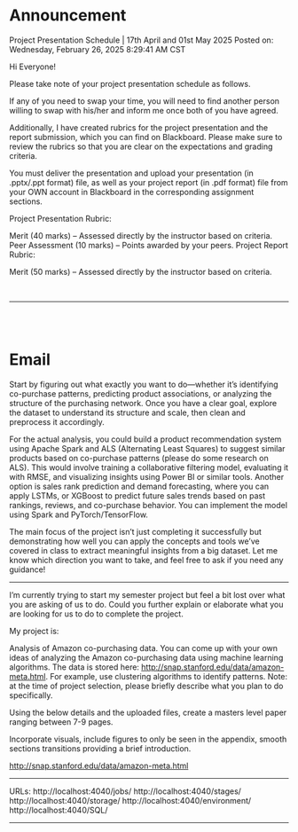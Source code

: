 
# Announcement

Project Presentation Schedule | 17th April and 01st May 2025
Posted on: Wednesday, February 26, 2025 8:29:41 AM CST

Hi Everyone!

Please take note of your project presentation schedule as follows.

If any of you need to swap your time, you will need to find another person willing to swap with his/her and inform me once both of you have agreed.

Additionally, I have created rubrics for the project presentation and the report submission, which you can find on Blackboard. Please make sure to review the rubrics so that you are clear on the expectations and grading criteria.

You must deliver the presentation and upload your presentation (in .pptx/.ppt format) file, as well as your project report (in .pdf format) file from your OWN account in Blackboard in the corresponding assignment sections.

Project Presentation Rubric:

Merit (40 marks) – Assessed directly by the instructor based on criteria.
Peer Assessment (10 marks) – Points awarded by your peers.
Project Report Rubric:

Merit (50 marks) – Assessed directly by the instructor based on criteria.

<br>

---


<br><br>

# Email

Start by figuring out what exactly you want to do—whether it’s identifying co-purchase patterns, predicting product associations, or analyzing the structure of the purchasing network. Once you have a clear goal, explore the dataset to understand its structure and scale, then clean and preprocess it accordingly.

For the actual analysis, you could build a product recommendation system using Apache Spark and ALS (Alternating Least Squares) to suggest similar products based on co-purchase patterns (please do some research on ALS). This would involve training a collaborative filtering model, evaluating it with RMSE, and visualizing insights using Power BI or similar tools. Another option is sales rank prediction and demand forecasting, where you can apply LSTMs, or XGBoost to predict future sales trends based on past rankings, reviews, and co-purchase behavior. You can implement the model using Spark and PyTorch/TensorFlow.

The main focus of the project isn’t just completing it successfully but demonstrating how well you can apply the concepts and tools we’ve covered in class to extract meaningful insights from a big dataset. Let me know which direction you want to take, and feel free to ask if you need any guidance!

---
 
I’m currently trying to start my semester project but feel a bit lost over what you are asking of us to do.  Could you further explain or elaborate what you are looking for us to do to complete the project.

My project is:
                
Analysis of Amazon co-purchasing data. You can come up with your own ideas of analyzing the Amazon co-purchasing data using machine learning algorithms. The data is stored here: http://snap.stanford.edu/data/amazon-meta.html. For example, use clustering algorithms to identify patterns. 
Note: at the time of project selection, please briefly describe what you plan to do specifically.  
 




Using the below details and the uploaded files, create a masters level paper ranging between 7-9 pages.

Incorporate visuals, include figures to only be seen in the appendix, smooth sections transitions providing a brief introduction.

http://snap.stanford.edu/data/amazon-meta.html

________________

URLs:
http://localhost:4040/jobs/
http://localhost:4040/stages/
http://localhost:4040/storage/
http://localhost:4040/environment/
http://localhost:4040/SQL/

________________


